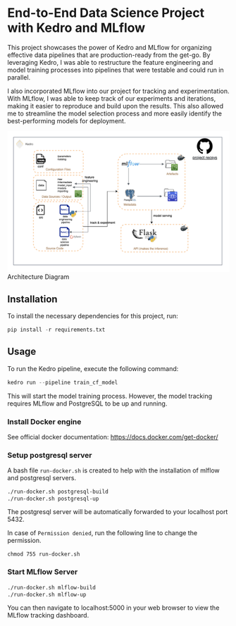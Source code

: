# End-to-End Data Science Project with Kedro and MLflow

This project showcases the power of Kedro and MLflow for organizing effective data pipelines that are production-ready from the get-go. By leveraging Kedro, I was able to restructure the feature engineering and model training processes into pipelines that were testable and could run in parallel. 

I also incorporated MLflow into our project for tracking and experimentation. With MLflow, I was able to keep track of our experiments and iterations, making it easier to reproduce and build upon the results. This also allowed me to streamline the model selection process and more easily identify the best-performing models for deployment.

![alt text](https://github.com/j2heng/data-science-e2e/blob/main/Architecture%20Diagram.png?raw=true)
Architecture Diagram


## Installation
To install the necessary dependencies for this project, run:
```python
pip install -r requirements.txt
```

## Usage
To run the Kedro pipeline, execute the following command:
```python
kedro run --pipeline train_cf_model
```

This will start the model training process. However, the model tracking requires MLflow and PostgreSQL to be up and running. 
### Install Docker engine
See official docker documentation: https://docs.docker.com/get-docker/

### Setup postgresql server

A bash file `run-docker.sh` is created to help with the installation of mlflow and postgresql servers. 
```
./run-docker.sh postgresql-build
./run-docker.sh postgresql-up
```
The postgresql server will be automatically forwarded to your localhost port 5432. 

In case of `Permission denied`, run the following line to change the permission. 
```
chmod 755 run-docker.sh
```

### Start MLflow Server
```
./run-docker.sh mlflow-build
./run-docker.sh mlflow-up
```
You can then navigate to localhost:5000 in your web browser to view the MLflow tracking dashboard.





